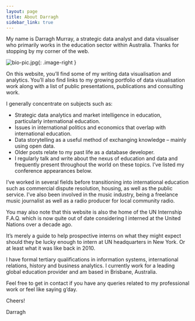 ```yaml
---
layout: page
title: About Darragh
sidebar_link: true
---
```


My name is Darragh Murray, a strategic data analyst and data visualiser who primarily works in the education sector within Australia. Thanks for stopping by my corner of the web.

![bio-pic.jpg]({{site.github.url}}/assets/images/bio-pic.jpg){: .image-right }

On this website, you’ll find some of my writing data visualisation and analytics. You’ll also find links to my growing portfolio of data visualisation work along with a list of public presentations, publications and consulting work.

I generally concentrate on subjects such as:

<ul>
<li>Strategic data analytics and market intelligence in education, particularly international education.</li>
<li>Issues in international politics and economics that overlap with international education.</li>
<li>Data storytelling as a useful method of exchanging knowledge – mainly using open data.</li>
<li>Older posts relate to my past life as a database developer.</li>
<li>I regularly talk and write about the nexus of education and data and frequently present throughout the world on these topics. I’ve listed my conference appearances below.</li>
</ul>

I’ve worked in several fields before transitioning into international education such as commercial dispute resolution, housing, as well as the public service. I’ve also been involved in the music industry, being a freelance music journalist as well as a radio producer for local community radio.

You may also note that this website is also the home of the UN Internship F.A.Q. which is now quite out of date considering I interned at the United Nations over a decade ago.

It’s merely a guide to help prospective interns on what they might expect should they be lucky enough to intern at UN headquarters in New York. Or at least what it was like back in 2010. 

I have formal tertiary qualifications in information systems, international relations, history and business analytics. I currently work for a leading global education provider and am based in Brisbane, Australia.

Feel free to get in contact if you have any queries related to my professional work or feel like saying g’day.

Cheers!

Darragh
